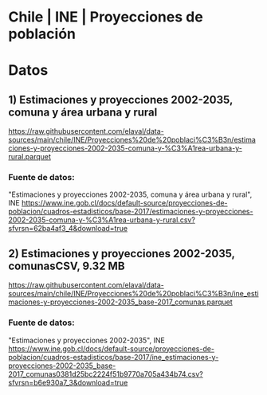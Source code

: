 # Chile | INE | Proyecciones de población

# Datos
## 1) Estimaciones y proyecciones 2002-2035, comuna y área urbana y rural
https://raw.githubusercontent.com/elaval/data-sources/main/chile/INE/Proyecciones%20de%20poblaci%C3%B3n/estimaciones-y-proyecciones-2002-2035-comuna-y-%C3%A1rea-urbana-y-rural.parquet


### Fuente de datos:
"Estimaciones y proyecciones 2002-2035, comuna y área urbana y rural", INE
https://www.ine.gob.cl/docs/default-source/proyecciones-de-poblacion/cuadros-estadisticos/base-2017/estimaciones-y-proyecciones-2002-2035-comuna-y-%C3%A1rea-urbana-y-rural.csv?sfvrsn=62ba4af3_4&download=true


## 2) Estimaciones y proyecciones 2002-2035, comunasCSV, 9.32 MB
https://raw.githubusercontent.com/elaval/data-sources/main/chile/INE/Proyecciones%20de%20poblaci%C3%B3n/ine_estimaciones-y-proyecciones-2002-2035_base-2017_comunas.parquet

### Fuente de datos:
"Estimaciones y proyecciones 2002-2035", INE
https://www.ine.gob.cl/docs/default-source/proyecciones-de-poblacion/cuadros-estadisticos/base-2017/ine_estimaciones-y-proyecciones-2002-2035_base-2017_comunas0381d25bc2224f51b9770a705a434b74.csv?sfvrsn=b6e930a7_3&download=true

